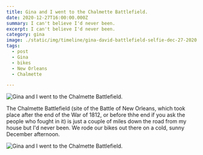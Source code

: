 ```yaml
---
title: Gina and I went to the Chalmette Battlefield.
date: 2020-12-27T16:00:00.000Z
summary: I can't believe I'd never been.
excerpt: I can't believe I'd never been.
category: gina
image: ./static/img/timeline/gina-david-battlefield-selfie-dec-27-2020.jpg
tags:
  - post 
  - Gina
  - bikes
  - New Orleans
  - Chalmette

---
```


![Gina and I went to the Chalmette Battlefield.](/static/img/gina/gina-plantation-house-dec-27-2020.jpg "Gina and I went to the Chalmette Battlefield.")

The Chalmette Battlefield (site of the Battle of New Orleans, which took place after the end of the War of 1812, or before thhe end if you ask the people who fought in it) is just a couple of miles down the road from my house but I'd never been. We rode our bikes out there on a cold, sunny December afternoon.

![Gina and I went to the Chalmette Battlefield.](/static/img/gina/gina-david-battlefield-selfie-dec-27-2020.jpg "Gina and I went to the Chalmette Battlefield.")